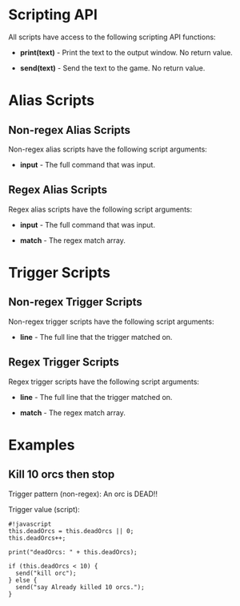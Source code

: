 # Scripting API #

All scripts have access to the following scripting API functions:

+ **print(text)** - Print the text to the output window. No return value.

+ **send(text)** - Send the text to the game. No return value.


# Alias Scripts #

## Non-regex Alias Scripts ##
Non-regex alias scripts have the following script arguments:

+ **input** - The full command that was input.

## Regex Alias Scripts ##
Regex alias scripts have the following script arguments:

+ **input** - The full command that was input.

+ **match** - The regex match array.


# Trigger Scripts #

## Non-regex Trigger Scripts ##
Non-regex trigger scripts have the following script arguments:

+ **line** - The full line that the trigger matched on.

## Regex Trigger Scripts ##
Regex trigger scripts have the following script arguments:

+ **line** - The full line that the trigger matched on.

+ **match** - The regex match array.

# Examples #

## Kill 10 orcs then stop
Trigger pattern (non-regex): An orc is DEAD!!

Trigger value (script):
```
#!javascript
this.deadOrcs = this.deadOrcs || 0;
this.deadOrcs++;

print("deadOrcs: " + this.deadOrcs);

if (this.deadOrcs < 10) {
  send("kill orc");
} else {
  send("say Already killed 10 orcs.");
}
```